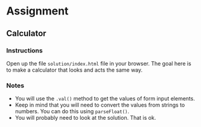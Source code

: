 # Assignment
## Calculator

### Instructions

Open up the file `solution/index.html` file in your browser.  The goal here is
to make a calculator that looks and acts the same way.


### Notes

* You will use the `.val()` method to get the values of form input elements.
* Keep in mind that you will need to convert the values from strings to
  numbers.  You can do this using `parseFloat()`.
* You will probably need to look at the solution.  That is ok.

